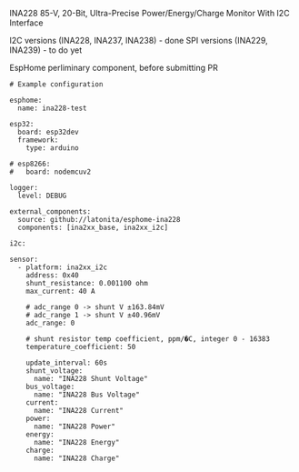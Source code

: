 INA228 85-V, 20-Bit, Ultra-Precise Power/Energy/Charge Monitor With I2C Interface

I2C versions (INA228, INA237, INA238) - done
SPI versions (INA229, INA239) - to do yet


EspHome perliminary component, before submitting PR
```
# Example configuration

esphome:
  name: ina228-test

esp32:
  board: esp32dev
  framework:
    type: arduino

# esp8266:
#   board: nodemcuv2

logger:
  level: DEBUG

external_components:
  source: github://latonita/esphome-ina228
  components: [ina2xx_base, ina2xx_i2c]

i2c:

sensor:
  - platform: ina2xx_i2c
    address: 0x40
    shunt_resistance: 0.001100 ohm
    max_current: 40 A

    # adc_range 0 -> shunt V ±163.84mV 
    # adc_range 1 -> shunt V ±40.96mV
    adc_range: 0

    # shunt resistor temp coefficient, ppm/�C, integer 0 - 16383
    temperature_coefficient: 50
    
    update_interval: 60s
    shunt_voltage:
      name: "INA228 Shunt Voltage"
    bus_voltage:
      name: "INA228 Bus Voltage"
    current:
      name: "INA228 Current"
    power:
      name: "INA228 Power"
    energy:
      name: "INA228 Energy"
    charge:
      name: "INA228 Charge"
```